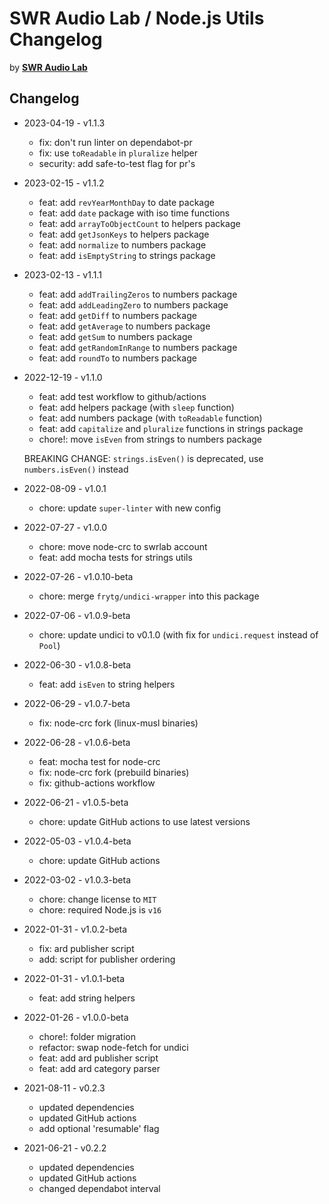 # SWR Audio Lab / Node.js Utils Changelog

by [**SWR Audio Lab**](https://lab.swr.de/)  

## Changelog

- 2023-04-19 - v1.1.3
  - fix: don't run linter on dependabot-pr
  - fix: use `toReadable` in `pluralize` helper
  - security: add safe-to-test flag for pr's

- 2023-02-15 - v1.1.2
  - feat: add `revYearMonthDay` to date package
  - feat: add `date` package with iso time functions
  - feat: add `arrayToObjectCount` to helpers package
  - feat: add `getJsonKeys` to helpers package
  - feat: add `normalize` to numbers package
  - feat: add `isEmptyString` to strings package

- 2023-02-13 - v1.1.1
  - feat: add `addTrailingZeros` to numbers package
  - feat: add `addLeadingZero` to numbers package
  - feat: add `getDiff` to numbers package
  - feat: add `getAverage` to numbers package
  - feat: add `getSum` to numbers package
  - feat: add `getRandomInRange` to numbers package
  - feat: add `roundTo` to numbers package

- 2022-12-19 - v1.1.0
  - feat: add test workflow to github/actions
  - feat: add helpers package (with `sleep` function)
  - feat: add numbers package (with `toReadable` function)
  - feat: add `capitalize` and `pluralize` functions in strings package
  - chore!: move `isEven` from strings to numbers package

  BREAKING CHANGE: `strings.isEven()` is deprecated, use `numbers.isEven()` instead

- 2022-08-09 - v1.0.1
  - chore: update `super-linter` with new config

- 2022-07-27 - v1.0.0
  - chore: move node-crc to swrlab account
  - feat: add mocha tests for strings utils

- 2022-07-26 - v1.0.10-beta
  - chore: merge `frytg/undici-wrapper` into this package

- 2022-07-06 - v1.0.9-beta
  - chore: update undici to v0.1.0 (with fix for `undici.request` instead of `Pool`)

- 2022-06-30 - v1.0.8-beta
  - feat: add `isEven` to string helpers

- 2022-06-29 - v1.0.7-beta
  - fix: node-crc fork (linux-musl binaries)

- 2022-06-28 - v1.0.6-beta
  - feat: mocha test for node-crc
  - fix: node-crc fork (prebuild binaries)
  - fix: github-actions workflow

- 2022-06-21 - v1.0.5-beta
  - chore: update GitHub actions to use latest versions

- 2022-05-03 - v1.0.4-beta
  - chore: update GitHub actions

- 2022-03-02 - v1.0.3-beta
  - chore: change license to `MIT`
  - chore: required Node.js is `v16`

- 2022-01-31 - v1.0.2-beta
  - fix: ard publisher script
  - add: script for publisher ordering

- 2022-01-31 - v1.0.1-beta
  - feat: add string helpers

- 2022-01-26 - v1.0.0-beta
  - chore!: folder migration
  - refactor: swap node-fetch for undici
  - feat: add ard publisher script
  - feat: add ard category parser

- 2021-08-11 - v0.2.3
  - updated dependencies
  - updated GitHub actions
  - add optional 'resumable' flag

- 2021-06-21 - v0.2.2
  - updated dependencies
  - updated GitHub actions
  - changed dependabot interval
